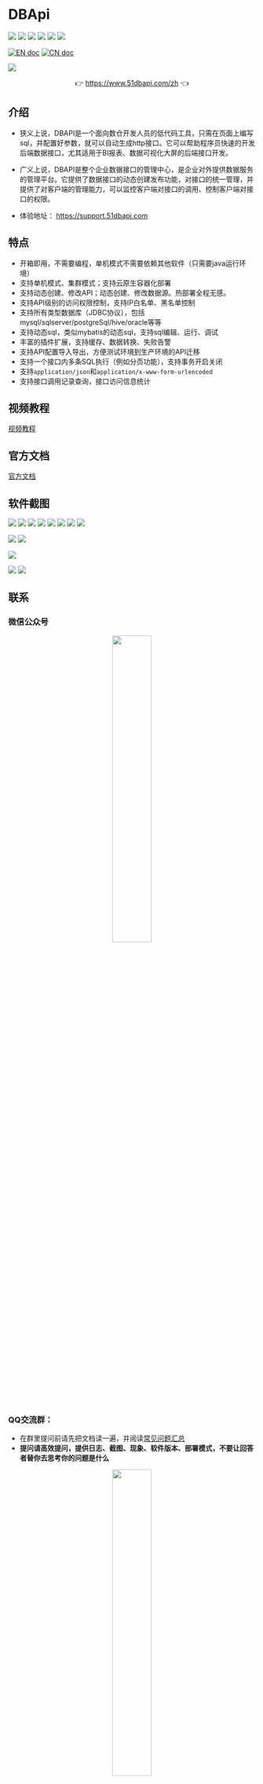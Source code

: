 # DBApi

![](https://gitee.com/freakchicken/db-api/badge/star.svg)
![](https://gitee.com/freakchicken/db-api/badge/fork.svg?theme=gvp)
![](https://img.shields.io/github/stars/freakchick/DBApi.svg?logo=GitHub)
![](https://img.shields.io/github/forks/freakchick/DBApi.svg?logo=GitHub)
![](https://img.shields.io/github/watchers/freakchick/DBApi.svg?logo=GitHub)
![](https://img.shields.io/github/v/release/freakchick/DBApi?label=latest&style=flat-square)

[![EN doc](https://img.shields.io/badge/document-English-blue.svg)](README.md)
[![CN doc](https://img.shields.io/badge/文档-中文版-blue.svg)](README_zh_CN.md)

![](https://freakchicken.gitee.io/images/dbApi//logo.png)

<p align="center">
	👉 <a target="_blank" href="https://www.51dbapi.com/zh">https://www.51dbapi.com/zh</a>  👈
</p>

## 介绍

- 狭义上说，DBAPI是一个面向数仓开发人员的低代码工具，只需在页面上编写sql，并配置好参数，就可以自动生成http接口。它可以帮助程序员快速的开发后端数据接口，尤其适用于BI报表、数据可视化大屏的后端接口开发。
- 广义上说，DBAPI是整个企业数据接口的管理中心，是企业对外提供数据服务的管理平台。它提供了数据接口的动态创建发布功能，对接口的统一管理，并提供了对客户端的管理能力，可以监控客户端对接口的调用、控制客户端对接口的权限。

- 体验地址： <a target="_blank" href="https://support.51dbapi.com">https://support.51dbapi.com</a>

## 特点
- 开箱即用，不需要编程，单机模式不需要依赖其他软件（只需要java运行环境）
- 支持单机模式、集群模式；支持云原生容器化部署
- 支持动态创建、修改API；动态创建、修改数据源。热部署全程无感。
- 支持API级别的访问权限控制，支持IP白名单、黑名单控制
- 支持所有类型数据库（JDBC协议），包括mysql/sqlserver/postgreSql/hive/oracle等等
- 支持动态sql，类似mybatis的动态sql，支持sql编辑、运行、调试
- 丰富的插件扩展，支持缓存、数据转换、失败告警
- 支持API配置导入导出，方便测试环境到生产环境的API迁移
- 支持一个接口内多条SQL执行（例如分页功能），支持事务开启关闭
- 支持`application/json`和`application/x-www-form-urlencoded`
- 支持接口调用记录查询，接口访问信息统计

## 视频教程
[视频教程](https://www.bilibili.com/video/BV1pM411k74m)

## 官方文档
[官方文档](https://www.51dbapi.com)


## 软件截图
![](https://freakchicken.gitee.io/images/dbApi/20230523/create_ds_page.png)
![](https://freakchicken.gitee.io/images/dbApi/20230523/ds_page.png)
![](https://freakchicken.gitee.io/images/dbApi/20230523/group_more.png)
![](https://freakchicken.gitee.io/images/dbApi/20230523/api_basic.png)
![](https://freakchicken.gitee.io/images/dbApi/20230523/api_executor.png)
![](https://freakchicken.gitee.io/images/dbApi/20230523/api_plugin.png)
![](https://freakchicken.gitee.io/images/dbApi/20230523/sql_debug.png)
![](https://freakchicken.gitee.io/images/dbApi/20230523/private_api_request.png)

![](https://freakchicken.gitee.io/images/dbApi/20230523/create_client_page.png)
![](https://freakchicken.gitee.io/images/dbApi/20230523/client_auth_page.png)

![](https://freakchicken.gitee.io/images/dbApi/20230523/ip_firewall.png)

![](https://freakchicken.gitee.io/images/dbApi/20230523/monitor.png)
![](https://freakchicken.gitee.io/images/dbApi/20230523/api_record_search.png)


## 联系

### 微信公众号
<div style="text-align: center"> 
<img src="https://freakchicken.gitee.io/images/dbApi/wechat.jpg" width = "40%" />
</div>


### QQ交流群：
- 在群里提问前请先把文档读一遍，并阅读[常见问题汇总](https://www.51dbapi.com/zh/question/)
- **提问请高效提问，提供日志、截图、现象、软件版本、部署模式，不要让回答者替你去思考你的问题是什么**
<div style="text-align: center"> 
<img src="https://freakchicken.gitee.io/images/dbApi/qqgroup.jpg" width = "40%" />
</div>

### 微信交流群：
- 在群里提问前请先把文档读一遍，并阅读[常见问题汇总](https://www.51dbapi.com/zh/question/)
- **提问请高效提问，提供日志、截图、现象、软件版本、部署模式，不要让回答者替你去思考你的问题是什么**
> 如果群二维码失效了请加作者微信，拉你入群
<div style="text-align: center"> 
<img src="https://freakchicken.gitee.io/images/dbApi/wechatGroup.png" width = "40%" />
</div>

### 关于作者

<img align="center" height="200px" src="https://freakchicken.gitee.io/images/wechat.png"/>

Email: jiangqiang110@126.com

